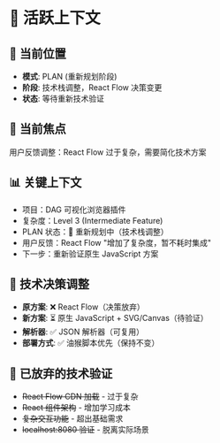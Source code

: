 # 🔄 活跃上下文

## 📍 当前位置
- **模式**: PLAN (重新规划阶段)
- **阶段**: 技术栈调整，React Flow 决策变更
- **状态**: 等待重新技术验证

## 🎯 当前焦点
用户反馈调整：React Flow 过于复杂，需要简化技术方案

## 📊 关键上下文
- 项目：DAG 可视化浏览器插件
- 复杂度：Level 3 (Intermediate Feature)
- PLAN 状态：🔄 重新规划中（技术栈调整）
- 用户反馈：React Flow "增加了复杂度，暂不耗时集成"
- 下一步：重新验证原生 JavaScript 方案

## 🔧 技术决策调整
- **原方案**: ❌ React Flow（决策放弃）
- **新方案**: ⏳ 原生 JavaScript + SVG/Canvas（待验证）
- **解析器**: ✅ JSON 解析器（可复用）
- **部署方式**: ✅ 油猴脚本优先（保持不变）

## 🚫 已放弃的技术验证
- ~~React Flow CDN 加载~~ - 过于复杂
- ~~React 组件架构~~ - 增加学习成本
- ~~复杂交互功能~~ - 超出基础需求
- ~~localhost:8080 验证~~ - 脱离实际场景 